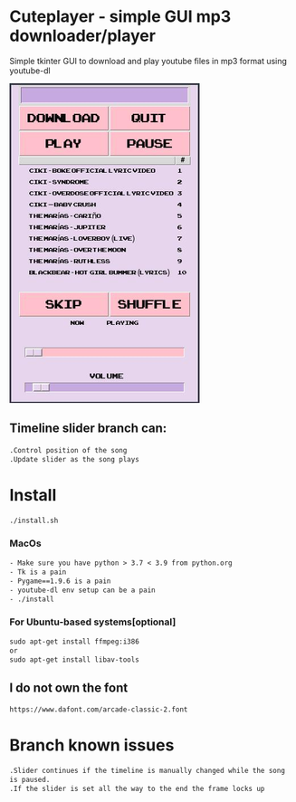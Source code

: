 # Cuteplayer - simple GUI mp3 downloader/player

Simple tkinter GUI to download and play youtube files in mp3 format using youtube-dl

![cuteplayer](https://github.com/lustered/cuteplayer/blob/master/pics/wTimeline.jpeg)

## Timeline slider branch can:

    .Control position of the song
    .Update slider as the song plays

# Install

    ./install.sh

### MacOs

    - Make sure you have python > 3.7 < 3.9 from python.org
    - Tk is a pain
    - Pygame==1.9.6 is a pain 
    - youtube-dl env setup can be a pain
    - ./install

### For Ubuntu-based systems[optional]

    sudo apt-get install ffmpeg:i386
    or
    sudo apt-get install libav-tools

## I do not own the font

    https://www.dafont.com/arcade-classic-2.font

# Branch known issues

    .Slider continues if the timeline is manually changed while the song is paused.
    .If the slider is set all the way to the end the frame locks up
